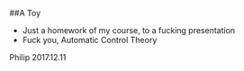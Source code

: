 ##A Toy
+  Just a homework of my course, to a fucking presentation
+  Fuck you, Automatic Control Theory  

Philip 2017.12.11